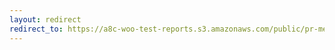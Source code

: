 ```yaml
---
layout: redirect
redirect_to: https://a8c-woo-test-reports.s3.amazonaws.com/public/pr-merge/38078/api/index.html
---
```

